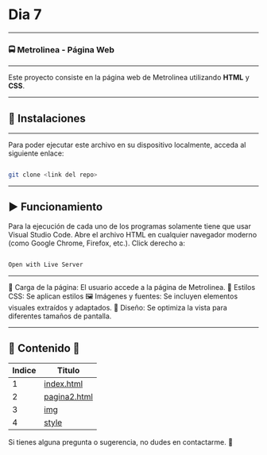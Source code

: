 # Dia 7
---
### 🚍 Metrolinea - Página Web
---

Este proyecto consiste en la página web de Metrolinea utilizando **HTML** y **CSS**.

---
## 🔩 Instalaciones 
---
Para poder ejecutar este archivo en su dispositivo localmente, acceda al siguiente enlace: 

```sh

git clone <link del repo>

```
---

## ▶️ Funcionamiento

Para la ejecución de cada uno de los programas solamente tiene que usar Visual Studio Code. Abre el archivo HTML en cualquier navegador moderno (como Google Chrome, Firefox, etc.). Click derecho a:

```sh

Open with Live Server

```
---
🏁 Carga de la página: El usuario accede a la página de Metrolinea.
🎨 Estilos CSS: Se aplican estilos
🖼️ Imágenes y fuentes: Se incluyen elementos visuales extraídos y adaptados.
📄 Diseño: Se optimiza la vista para diferentes tamaños de pantalla.

---

## 📌 Contenido 📖

| Indice | Titulo  |
|--|--|
| 1 | [index.html](index.html) |
| 2 | [pagina2.html](pagina2.html) |
| 3 | [img](img) |
| 4 | [style](style) |


Si tienes alguna pregunta o sugerencia, no dudes en contactarme. 🚀